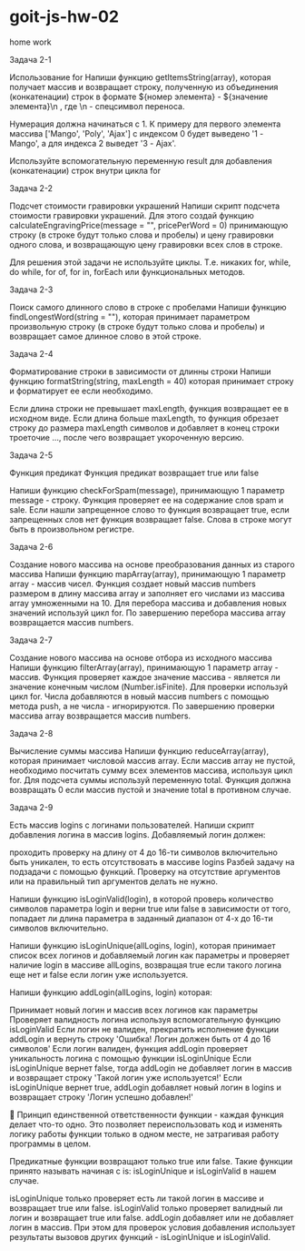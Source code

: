 # goit-js-hw-02

home work

Задача 2-1

Использование for Напиши функцию getItemsString(array), которая получает массив
и возвращает строку, полученную из объединения (конкатенации) строк в формате
${номер элемента} - ${значение элемента}\n , где \n - спецсимвол переноса.

Нумерация должна начинаться с 1. К примеру для первого элемента массива
['Mango', 'Poly', 'Ajax'] с индексом 0 будет выведено '1 - Mango', а для индекса
2 выведет '3 - Ajax'.

Используйте вспомогательную переменную result для добавления (конкатенации)
строк внутри цикла for

Задача 2-2

Подсчет стоимости гравировки украшений Напиши скрипт подсчета стоимости
гравировки украшений. Для этого создай функцию calculateEngravingPrice(message =
"", pricePerWord = 0) принимающую строку (в строке будут только слова и пробелы)
и цену гравировки одного слова, и возвращающую цену гравировки всех слов в
строке.

Для решения этой задачи не используйте циклы. Т.е. никаких for, while, do while,
for of, for in, forEach или функциональных методов.

Задача 2-3

Поиск самого длинного слово в строке с пробелами Напиши функцию
findLongestWord(string = ""), которая принимает параметром произвольную строку
(в строке будут только слова и пробелы) и возвращает самое длинное слово в этой
строке.

Задача 2-4

Форматирование строки в зависимости от длинны строки Напиши функцию
formatString(string, maxLength = 40) которая принимает строку и форматирует ее
если необходимо.

Если длина строки не превышает maxLength, функция возвращает ее в исходном виде.
Если длина больше maxLength, то функция обрезает строку до размера maxLength
символов и добавляет в конец строки троеточие ..., после чего возвращает
укороченную версию.

Задача 2-5

Функция предикат Функция предикат возвращает true или false

Напиши функцию checkForSpam(message), принимающую 1 параметр message - строку.
Функция проверяет ее на содержание слов spam и sale. Если нашли запрещенное
слово то функция возвращает true, если запрещенных слов нет функция возвращает
false. Слова в строке могут быть в произвольном регистре.

Задача 2-6

Создание нового массива на основе преобразования данных из старого массива
Напиши функцию mapArray(array), принимающую 1 параметр array - массив чисел.
Функция создает новый массив numbers размером в длину массива array и заполняет
его числами из массива array умноженными на 10. Для перебора массива и
добавления новых значений используй цикл for. По завершению перебора массива
array возвращается массив numbers.

Задача 2-7

Создание нового массива на основе отбора из исходного массива Напиши функцию
filterArray(array), принимающую 1 параметр array - массив. Функция проверяет
каждое значение массива - является ли значение конечным числом
(Number.isFinite). Для проверки используй цикл for. Числа добавляются в новый
массив numbers с помощью метода push, а не числа - игнорируются. По завершению
проверки массива array возвращается массив numbers.

Задача 2-8

Вычисление суммы массива Напиши функцию reduceArray(array), которая принимает
числовой массив array. Если массив array не пустой, необходимо посчитать сумму
всех элементов массива, используя цикл for. Для подсчета суммы используй
переменную total. Функция должна возвращать 0 если массив пустой и значение
total в противном случае.

Задача 2-9

Есть массив logins с логинами пользователей. Напиши скрипт добавления логина в
массив logins. Добавляемый логин должен:

проходить проверку на длину от 4 до 16-ти символов включительно быть уникален,
то есть отсутствовать в массиве logins Разбей задачу на подзадачи с помощью
функций. Проверку на отсутствие аргументов или на правильный тип аргументов
делать не нужно.

Напиши функцию isLoginValid(login), в которой проверь количество символов
параметра login и верни true или false в зависимости от того, попадает ли длина
параметра в заданный диапазон от 4-х до 16-ти символов включительно.

Напиши функцию isLoginUnique(allLogins, login), которая принимает список всех
логинов и добавляемый логин как параметры и проверяет наличие login в массиве
allLogins, возвращая true если такого логина еще нет и false если логин уже
используется.

Напиши функцию addLogin(allLogins, login) которая:

Принимает новый логин и массив всех логинов как параметры Проверяет валидность
логина используя вспомогательную функцию isLoginValid Если логин не валиден,
прекратить исполнение функции addLogin и вернуть строку 'Ошибка! Логин должен
быть от 4 до 16 символов' Если логин валиден, функция addLogin проверяет
уникальность логина с помощью функции isLoginUnique Если isLoginUnique вернет
false, тогда addLogin не добавляет логин в массив и возвращает строку 'Такой
логин уже используется!' Если isLoginUnique вернет true, addLogin добавляет
новый логин в logins и возвращает строку 'Логин успешно добавлен!'

🔔 Принцип единственной ответственности функции - каждая функция делает что-то
одно. Это позволяет переиспользовать код и изменять логику работы функции только
в одном месте, не затрагивая работу программы в целом.

Предикатные функции возвращают только true или false. Такие функции принято
называть начиная с is: isLoginUnique и isLoginValid в нашем случае.

isLoginUnique только проверяет есть ли такой логин в массиве и возвращает true
или false. isLoginValid только проверяет валидный ли логин и возвращает true или
false. addLogin добавляет или не добавляет логин в массив. При этом для проверок
условия добавления использует результаты вызовов других функций - isLoginUnique
и isLoginValid.
